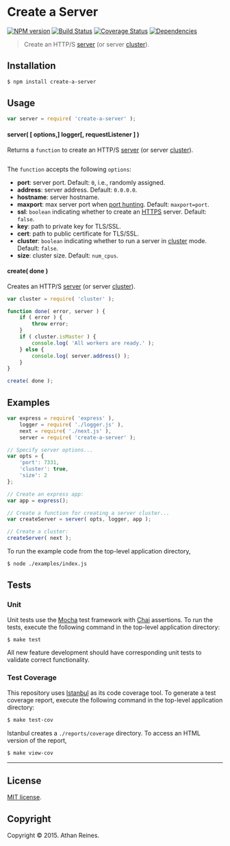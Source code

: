 Create a Server
===
[![NPM version][npm-image]][npm-url] [![Build Status][travis-image]][travis-url] [![Coverage Status][codecov-image]][codecov-url] [![Dependencies][dependencies-image]][dependencies-url]

> Create an HTTP/S [server](https://github.com/kgryte/node-http-server) (or server [cluster](https://github.com/kgryte/node-server-cluster)).


## Installation

``` bash
$ npm install create-a-server
```


## Usage

``` javascript
var server = require( 'create-a-server' );
```

#### server( [ options,] logger[, requestListener ] )

Returns a `function` to create an HTTP/S [server](https://github.com/kgryte/node-http-server) (or server [cluster](https://github.com/kgryte/node-server-cluster)).

``` javascript

```

The `function` accepts the following `options`:

*	__port__: server port. Default: `0`, i.e., randomly assigned.
*	__address__: server address. Default: `0.0.0.0`.
*	__hostname__: server hostname.
*	__maxport__: max server port when [port hunting](https://github.com/kgryte/node-http-server#notes). Default: `maxport=port`.
*	__ssl__: `boolean` indicating whether to create an [HTTPS](https://github.com/kgryte/node-https-server) server. Default: `false`.
*	__key__: path to private key for TLS/SSL.
*	__cert__: path to public certificate for TLS/SSL.
*	__cluster__: `boolean` indicating whether to run a server in [cluster](https://github.com/kgryte/node-server-cluster) mode. Default: `false`.
*	__size__: cluster size. Default: `num_cpus`.



#### create( done )

Creates an HTTP/S [server](https://github.com/kgryte/node-http-server) (or server [cluster](https://github.com/kgryte/node-server-cluster)).

``` javascript
var cluster = require( 'cluster' );

function done( error, server ) {
	if ( error ) {
		throw error;
	}
	if ( cluster.isMaster ) {
		console.log( 'All workers are ready.' );
	} else {
		console.log( server.address() );
	}
}

create( done );
```



## Examples

``` javascript
var express = require( 'express' ),
	logger = require( './logger.js' ),
	next = require( './next.js' ),
	server = require( 'create-a-server' );

// Specify server options...
var opts = {
	'port': 7331,
	'cluster': true,
	'size': 2
};

// Create an express app:
var app = express();

// Create a function for creating a server cluster...
var createServer = server( opts, logger, app );

// Create a cluster:
createServer( next );
```

To run the example code from the top-level application directory,

``` bash
$ node ./examples/index.js
```


## Tests

### Unit

Unit tests use the [Mocha](http://mochajs.org/) test framework with [Chai](http://chaijs.com) assertions. To run the tests, execute the following command in the top-level application directory:

``` bash
$ make test
```

All new feature development should have corresponding unit tests to validate correct functionality.


### Test Coverage

This repository uses [Istanbul](https://github.com/gotwarlost/istanbul) as its code coverage tool. To generate a test coverage report, execute the following command in the top-level application directory:

``` bash
$ make test-cov
```

Istanbul creates a `./reports/coverage` directory. To access an HTML version of the report,

``` bash
$ make view-cov
```


---
## License

[MIT license](http://opensource.org/licenses/MIT).


## Copyright

Copyright &copy; 2015. Athan Reines.


[npm-image]: http://img.shields.io/npm/v/create-a-server.svg
[npm-url]: https://npmjs.org/package/create-a-server

[travis-image]: http://img.shields.io/travis/kgryte/create-a-server/master.svg
[travis-url]: https://travis-ci.org/kgryte/create-a-server

[codecov-image]: https://img.shields.io/codecov/c/github/kgryte/create-a-server/master.svg
[codecov-url]: https://codecov.io/github/kgryte/create-a-server?branch=master

[dependencies-image]: http://img.shields.io/david/kgryte/create-a-server.svg
[dependencies-url]: https://david-dm.org/kgryte/create-a-server

[dev-dependencies-image]: http://img.shields.io/david/dev/kgryte/create-a-server.svg
[dev-dependencies-url]: https://david-dm.org/dev/kgryte/create-a-server

[github-issues-image]: http://img.shields.io/github/issues/kgryte/create-a-server.svg
[github-issues-url]: https://github.com/kgryte/create-a-server/issues
